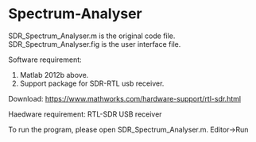 # Spectrum-Analyser

SDR_Spectrum_Analyser.m is the original code file.
SDR_Spectrum_Analyser.fig is the user interface file.

Software requirement:
1. Matlab 2012b above.
2. Support package for SDR-RTL usb receiver.

Download: https://www.mathworks.com/hardware-support/rtl-sdr.html

Haedware requirement:
RTL-SDR USB receiver

To run the program, please open SDR_Spectrum_Analyser.m. Editor->Run
